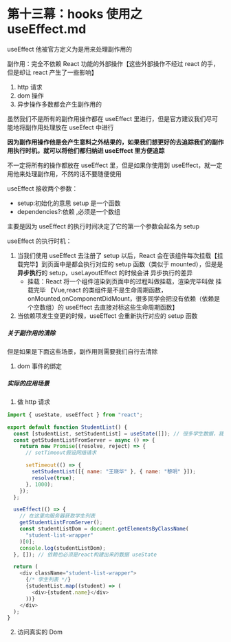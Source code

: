 # 第十三幕：hooks 使用之 useEffect.md

useEffect 他被官方定义为是用来处理副作用的

副作用：完全不依赖 React 功能的外部操作【这些外部操作不经过 react 的手，但是却让 react 产生了一些影响】

1. http 请求
2. dom 操作
3. 异步操作多数都会产生副作用的

虽然我们不是所有的副作用操作都在 useEffect 里进行，但是官方建议我们尽可能地将副作用处理放在 useEfect 中进行

**因为副作用操作他是会产生意料之外结果的，如果我们想更好的去追踪我们的副作用执行时机，就可以将他们都归纳进 useEffect 里方便追踪**

不一定将所有的操作都放在 useEffect 里，但是如果你使用到 useEffect，就一定用他来处理副作用，不然的话不要随便使用

useEffect 接收两个参数：

- setup:初始化的意思 setup 是一个函数
- dependencies?:依赖 ,必须是一个数组

主要是因为 useEffect 的执行时间决定了它的第一个参数会起名为 setup

useEffect 的执行时机：

1. 当我们使用 useEffect 去注册了 setup 以后，React 会在该组件每次挂载【挂载完毕】到页面中是都会执行对应的 setup 函数（类似于 mounted），但是是**异步执行**的 setup，useLayoutEffect 的时候会讲 异步执行的差异
   - 挂载：React 将一个组件渲染到页面中的过程叫做挂载，渲染完毕叫做 挂载完毕 【Vue,react 的类组件是不是生命周期函数，onMounted,onComponentDidMount，很多同学会把没有依赖（依赖是个空数组）的 useEffect 去直接对标这些生命周期函数】
2. 当依赖项发生变更的时候，useEffect 会重新执行对应的 setup 函数

##### 关于副作用的清除

但是如果是下面这些场景，副作用则需要我们自行去清除

1. dom 事件的绑定

##### 实际的应用场景

1. 做 http 请求

```js
import { useState, useEffect } from "react";

export default function StudentList() {
  const [studentList, setStudentList] = useState([]); // 很多学生数据，我们需要循环学生数据，然后生成div
  const getStudentListFromServer = async () => {
    return new Promise((resolve, reject) => {
      // setTimeout假设网络请求

      setTimeout(() => {
        setStudentList([{ name: "王晓华" }, { name: "黎明" }]);
        resolve(true);
      }, 1000);
    });
  };

  useEffect(() => {
    // 在这里向服务器获取学生列表
    getStudentListFromServer();
    const studentListDom = document.getElementsByClassName(
      "student-list-wrapper"
    )[0];
    console.log(studentListDom);
  }, []); // 依赖也必须是react构建出来的数据 useState

  return (
    <div className="student-list-wrapper">
      {/* 学生列表 */}
      {studentList.map((student) => (
        <div>{student.name}</div>
      ))}
    </div>
  );
}
```

2. 访问真实的 Dom
